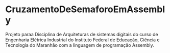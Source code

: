 # CruzamentoDeSemaforoEmAssembly
Projeto paraa Disciplina de Arquiteturas de sistemas digitais do curso de Engenharia Elétrica Industrial do Instituto Federal de Educação, Ciência e Tecnologia do Maranhão com a linguagem de programação Assembly.
